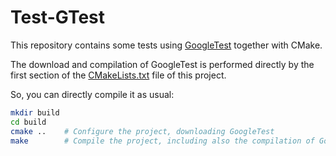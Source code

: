 # Test-GTest

This repository contains some tests using [GoogleTest](https://google.github.io/googletest/) together with CMake.

The download and compilation of GoogleTest is performed directly by the first section of the [CMakeLists.txt](CMakeLists.txt) file of this project.

So, you can directly compile it as usual:

```bash
mkdir build
cd build
cmake ..    # Configure the project, downloading GoogleTest
make        # Compile the project, including also the compilation of GoogleTest
```